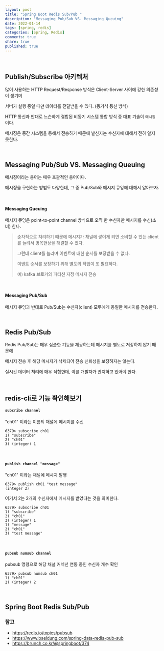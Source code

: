 ```yaml
---
layout: post  
title: "Spring Boot Redis Sub/Pub "  
description: "Messaging Pub/Sub VS. Messaging Queuing"  
date: 2022-01-14  
tags: [spring, redis]  
categories: [Spring, Redis]  
comments: true  
share: true  
published: true
---
```

<br />

## Publish/Subscribe 아키텍처

많이 사용하는 HTTP Request/Response 방식은 Client-Server 사이에 강한 의존성이 생기며

서버가 실행 중일 때만 데이터를 전달받을 수 있다. (동기식 통신 방식)

HTTP 통신과 반대로 느슨하게 결합된 비동기 시스템 통합 방식 중 대표 기술이 `메시징` 이다.

메시징은 중간 시스템을 통해서 전송하기 때문에 발신자는 수신자에 대해서 전혀 알지 못한다.

<br />

## Messaging Pub/Sub VS. Messaging Queuing

메시징이라는 용어는 매우 포괄적인 용어이다.

메시징을 구현하는 방법도 다양한데, 그 중 Pub/Sub와 메시지 큐잉에 대해서 알아보자.

<br />

#### Messaging Queuing

메시지 큐잉은 point-to-point channel 방식으로 오직 한 수신자만 메시지를 수신(소비) 한다.

> 순차적으로 처리하기 때문에 메시지가 채널에 쌓이게 되면 소비할 수 있는 client를 늘려서 병목현상을 해결할 수 있다.
>
> 그런데 client를 늘리며 이벤트에 대한 순서를 보장받을 수 없다.
>
> 이벤트 순서를 보장하기 위해 별도의 작업이 또 필요하다.
>
> 예) kafka 브로커의 파티션 지정 메시지 전송

<br />

#### Messaging Pub/Sub

메시지 큐잉과 반대로 Pub/Sub는 수신자(client) 모두에게 동일한 메시지를 전송한다.

<br />

## Redis Pub/Sub

Redis Pub/Sub는 매우 심플한 기능을 제공하는데 메시지를 별도로 저장하지 않기 때문에

메시지 전송 후 해당 메시지가 삭제되어 전송 신뢰성을 보장하지는 않는다.

실시간 데이터 처리에 매우 적합한데, 이를 개발자가 인지하고 있어야 한다.

<br />

## redis-cli로 기능 확인해보기

#### `subcribe channel` 
"ch01" 이라는 이름의 채널에 메시지를 수신  

```shell
6379> subscribe ch01
1) "subscribe"
2) "ch01"
3) (integer) 1
```

<br />

#### `publish channel "message"`  
"ch01" 이라는 채널에 메시지 발행  

```shell 
6379> publish ch01 "test message"
(integer 2)
```

여기서 2는 2개의 수신자에서 메시지를 받았다는 것을 의미한다.   

```shell
6379> subscribe ch01
1) "subscribe"
2) "ch01"
3) (integer) 1
1) "message"
2) "ch01"
3) "test message"
```


<br />

#### `pubsub numsub channel`
pubsub 명령으로 해당 채널 커넥션 연동 중인 수신자 개수 확인 

```shell 
6379> pubsub numsub ch01
1) "ch01"
2) (integer) 2
```


<br />

## Spring Boot Redis Sub/Pub 





### 참고 
* <https://redis.io/topics/pubsub>  
* <https://www.baeldung.com/spring-data-redis-pub-sub>  
* <https://brunch.co.kr/@springboot/374>  

<br />
